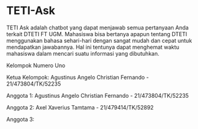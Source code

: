 # TETI-Ask

TETI Ask adalah chatbot yang dapat menjawab semua pertanyaan Anda terkait DTETI FT UGM. Mahasiswa bisa bertanya apapun tentang DTETI menggunakan bahasa sehari-hari dengan sangat mudah dan cepat untuk mendapatkan jawabannya. Hal ini tentunya dapat menghemat waktu mahasiswa dalam mencari suatu informasi yang dibutuhkan.


Kelompok Numero Uno

Ketua Kelompok: Agustinus Angelo Christian Fernando - 21/473804/TK/52235

Anggota 1: Agustinus Angelo Christian Fernando - 21/473804/TK/52235

Anggota 2: Axel Xaverius Tamtama - 21/479414/TK/52892

Anggota 3:
